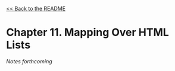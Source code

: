 [&lt;&lt; Back to the README](README.md)

# Chapter 11. Mapping Over HTML Lists

*Notes forthcoming*